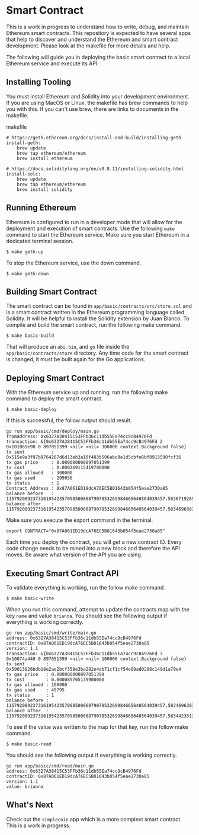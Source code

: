# Smart Contract

This is a work in progress to understand how to write, debug, and maintain Ethereum smart contracts. This repository is expected to have several apps that help to discover and understand the Ethereum and smart contract development. Please look at the makefile for more details and help.

The following will guide you in deploying the basic smart contract to a local Ethereum service and execute its API.

## Installing Tooling

You must install Ethereum and Solidity into your development environment. If you are using MacOS or Linux, the makefile has brew commands to help you with this. If you can't use brew, there are links to documents in the makefile.

makefile
```
# https://geth.ethereum.org/docs/install-and-build/installing-geth
install-geth:
	brew update
	brew tap ethereum/ethereum
	brew install ethereum

# https://docs.soliditylang.org/en/v0.8.11/installing-solidity.html
install-solc:
	brew update
	brew tap ethereum/ethereum
	brew install solidity
```

## Running Ethereum

Ethereum is configured to run in a developer mode that will allow for the deployment and execution of smart contracts. Use the following `make` command to start the Ethereum service. Make sure you start Ethereum in a dedicated terminal session.

```
$ make geth-up
```

To stop the Ethereum service, use the down command.

```
$ make geth-down
```

## Building Smart Contract

The smart contract can be found in `app/basic/contracts/src/store.sol` and is a smart contract written in the Ethereum programming language called Solidity. It will be helpful to install the Solidity extension by Juan Blanco. To compile and build the smart contract, run the following make command.

```
$ make basic-build
```

That will produce an `abi`, `bin`, and `go` file inside the `app/basic/contracts/store` directory. Any time code for the smart contract is changed, it must be built again for the Go applications.

## Deploying Smart Contract

With the Ethereum service up and running, run the following make command to deploy the smart contract.

```
$ make basic-deploy
```

If this is successful, the follow output should result.

```
go run app/basic/cmd/deploy/main.go
fromAddress: 0x6327A38415C53FFb36c11db55Ea74cc9cB4976Fd
transaction: &{0x6327A38415C53FFb36c11db55Ea74cc9cB4976Fd 2 0x101065e90 0 897051399 <nil> <nil> 300000 context.Background false}
tx sent          : 0x515e9a3f97b9764267d6d13eb3a10f483b506abc9e1d5cbfe6bf8913590fcf36
tx gas price     : 0.000000000897051399
tx cost          : 0.000269115419700000
tx gas allowed   : 300000
tx gas used      : 299056
tx status        : 1
Contract Address : 0x87A061ED19dcA76EC5B01643b054f5eae2730a85
balance before   : 115792089237316195423570985008687907853269984665640564039457.583671928961867053
balance after    : 115792089237316195423570985008687907853269984665640564039457.583469638337138349
```

Make sure you execute the export command in the terminal.

```
export CONTRACT="0x87A061ED19dcA76EC5B01643b054f5eae2730a85"
```

Each time you deploy the contract, you will get a new contract ID. Every code change needs to be mined into a new block and therefore the API moves. Be aware what version of the API you are using.

## Executing Smart Contract API

To validate everything is working, run the follow make command.

```
$ make basic-write
```

When you run this command, attempt to update the contracts map with the key `name` and value `brianna`. You should see the following output if everything is working correctly.

```
go run app/basic/cmd/write/main.go
address: 0x6327A38415C53FFb36c11db55Ea74cc9cB4976Fd
contractID: 0x87A061ED19dcA76EC5B01643b054f5eae2730a85
version: 1.1
transaction: &{0x6327A38415C53FFb36c11db55Ea74cc9cB4976Fd 3 0x10074a440 0 897051399 <nil> <nil> 100000 context.Background false}
tx sent        : 0x59013826bdb18e2ae2bcf358e3ba282e4ab71cf1cf54e89ad0288c149d1a79e4
tx gas price   : 0.000000000897051399
tx cost        : 0.000089705139900000
tx gas allowed : 100000
tx gas used    : 45795
tx status      : 1
balance before : 115792089237316195423570985008687907853269984665640564039457.583469638337138349
balance after  : 115792089237316195423570985008687907853269984665640564039457.583442331360647004
```

To see if the value was written to the map for that key, run the follow make command.

```
$ make basic-read
```

You should see the following output if everything is working correctly.

```
go run app/basic/cmd/read/main.go
address: 0x6327A38415C53FFb36c11db55Ea74cc9cB4976Fd
contractID: 0x87A061ED19dcA76EC5B01643b054f5eae2730a85
version: 1.1
value: brianna
```

## What's Next

Check out the `simplecoin` app which is a more complext smart contract. This is a work in progress.
